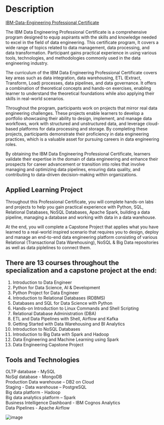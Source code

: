 # Description

[IBM-Data-Engineering Professional Certificate]([url](https://www.coursera.org/professional-certificates/ibm-data-engineer))

The IBM Data Engineering Professional Certificate is a comprehensive program designed to equip aspirants with the skills and knowledge needed to excel in the field of data engineering. This certificate program, It covers a wide range of topics related to data management, data processing, and data transformation. Participant gains practical experience in using various tools, technologies, and methodologies commonly used in the data engineering industry.

The curriculum of the IBM Data Engineering Professional Certificate covers key areas such as data integration, data warehousing, ETL (Extract, Transform, Load) processes, data pipelines, and data governance. It offers a combination of theoretical concepts and hands-on exercises, enabling learner to understand the theoretical foundations while also applying their skills in real-world scenarios.

Throughout the program, participants work on projects that mirror real data engineering challenges. These projects enable learners to develop a portfolio showcasing their ability to design, implement, and manage data workflows, work with structured and unstructured data, and leverage cloud-based platforms for data processing and storage. By completing these projects, participants demonstrate their proficiency in data engineering practices, which is a valuable asset for pursuing careers in data engineering roles.

By obtaining the IBM Data Engineering Professional Certificate, learners validate their expertise in the domain of data engineering and enhance their prospects for career advancement or transition into roles that involve managing and optimizing data pipelines, ensuring data quality, and contributing to data-driven decision-making within organizations.

## Applied Learning Project

Throughout this Professional Certificate, you will complete hands-on labs and projects to help you gain practical experience with Python, SQL, Relational Databases, NoSQL Databases, Apache Spark, building a data pipeline, managing a database and working with data in a data warehouse.

At the end, you will complete a Capstone Project that applies what you have learned to a real-world inspired scenario that requires you to design, deploy and manage an end-to-end data engineering platform consisting of various Relational (Transactional Data Warehousing), NoSQL & Big Data repositories as well as data piplelines to connect them.

## There are 13 courses throughout the specialization and a capstone project at the end:

01. Introduction to Data Engineer <br>
02. Python for Data Science, AI & Development <br>
03. Python Project for Data Engineer <br>
04. Introduction to Relational Databases (RDBMS) <br>
05. Databases and SQL for Data Science with Python <br>
06. Hands-on Introduction to Linux Commands and Shell Scripting <br>
07. Relational Database Administration (DBA) <br>
08. ETL and Data Pipelines with Shell, Airflow and Kafka <br>
09. Getting Started with Data Warehousing and BI Analytics <br>
10. Introduction to NoSQL Databases <br>
11. Introduction to Big Data with Spark and Hadoop <br>
12. Data Engineering and Machine Learning using Spark <br>
13. Data Engineering Capstone Project <br>

## Tools and Technologies
OLTP database - MySQL <br>
NoSql database - MongoDB <br>
Production Data warehouse – DB2 on Cloud <br>
Staging - Data warehouse – PostgreSQL <br>
Big data platform - Hadoop <br>
Big data analytics platform – Spark <br>
Business Intelligence Dashboard - IBM Cognos Analytics <br>
Data Pipelines - Apache Airflow <br>

![image](https://github.com/smitshah1920/IBM-Data-Engineering/assets/116938231/de69d4f0-4b72-49eb-8eef-e8e09b9fa762)

